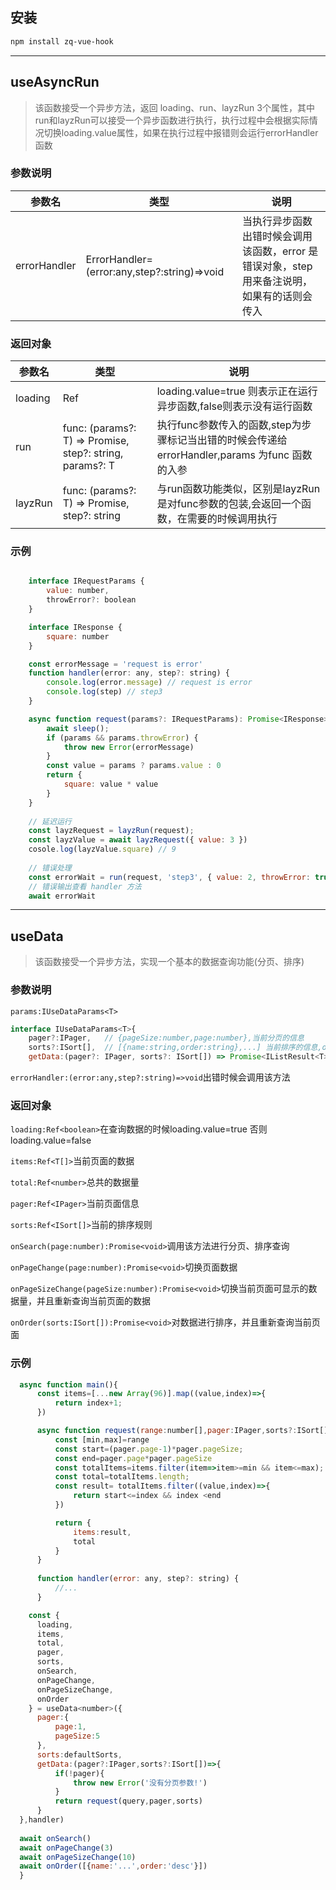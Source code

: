 ## 安装

```bash
npm install zq-vue-hook
```
-------------------
## useAsyncRun


> 该函数接受一个异步方法，返回 loading、run、layzRun 3个属性，其中run和layzRun可以接受一个异步函数进行执行，执行过程中会根据实际情况切换loading.value属性，如果在执行过程中报错则会运行errorHandler函数

### 参数说明
|  参数名 | 类型  | 说明  |
|  ----  | ---- | ----  |
| errorHandler  | ErrorHandler=(error:any,step?:string)=>void | 当执行异步函数出错时候会调用该函数，error 是错误对象，step 用来备注说明，如果有的话则会传入 |

### 返回对象

|  参数名 | 类型  | 说明  |
|  ----  | ---- | ----  |
| loading  | Ref<boolean> | loading.value=true 则表示正在运行异步函数,false则表示没有运行函数
| run  | func: (params?: T) => Promise<M>, step?: string, params?: T |执行func参数传入的函数,step为步骤标记当出错的时候会传递给errorHandler,params 为func 函数的入参 | 
| layzRun  | func: (params?: T) => Promise<M>, step?: string | 与run函数功能类似，区别是layzRun是对func参数的包装,会返回一个函数，在需要的时候调用执行 |

### 示例


```javascript

    interface IRequestParams {
        value: number,
        throwError?: boolean
    }

    interface IResponse {
        square: number
    }

    const errorMessage = 'request is error'
    function handler(error: any, step?: string) {
        console.log(error.message) // request is error
        console.log(step) // step3
    }

    async function request(params?: IRequestParams): Promise<IResponse> {
        await sleep();
        if (params && params.throwError) {
            throw new Error(errorMessage)
        }
        const value = params ? params.value : 0
        return {
            square: value * value
        }
    }
    
    // 延迟运行
    const layzRequest = layzRun(request);
    const layzValue = await layzRequest({ value: 3 })
    cosole.log(layzValue.square) // 9
    
    // 错误处理
    const errorWait = run(request, 'step3', { value: 2, throwError: true })
    // 错误输出查看 handler 方法
    await errorWait 
```

-------------------

## useData

> 该函数接受一个异步方法，实现一个基本的数据查询功能(分页、排序)

### 参数说明

``params:IUseDataParams<T>``

```js
interface IUseDataParams<T>{
    pager?:IPager,   // {pageSize:number,page:number},当前分页的信息
    sorts?:ISort[],  // [{name:string,order:string},...] 当前排序的信息,order值为('asc' or 'desc')
    getData:(pager?: IPager, sorts?: ISort[]) => Promise<IListResult<T>> // IListResult:{total:number,items:T[]} 获取数据的方法
```

``errorHandler:(error:any,step?:string)=>void``出错时候会调用该方法

### 返回对象

  ``loading:Ref<boolean>``在查询数据的时候loading.value=true 否则loading.value=false

  ``items:Ref<T[]>``当前页面的数据

  ``total:Ref<number>``总共的数据量

  ``pager:Ref<IPager>``当前页面信息

  ``sorts:Ref<ISort[]>``当前的排序规则

  ``onSearch(page:number):Promise<void>``调用该方法进行分页、排序查询

  ``onPageChange(page:number):Promise<void>``切换页面数据

  ``onPageSizeChange(pageSize:number):Promise<void>``切换当前页面可显示的数据量，并且重新查询当前页面的数据
  
  ``onOrder(sorts:ISort[]):Promise<void>``对数据进行排序，并且重新查询当前页面

### 示例

```javascript
  async function main(){
      const items=[...new Array(96)].map((value,index)=>{
          return index+1;
      })

      async function request(range:number[],pager:IPager,sorts?:ISort[])=>{
          const [min,max]=range
          const start=(pager.page-1)*pager.pageSize;
          const end=pager.page*pager.pageSize
          const totalItems=items.filter(item=>item>=min && item<=max);
          const total=totalItems.length;
          const result= totalItems.filter((value,index)=>{
              return start<=index && index <end 
          })

          return {
              items:result,
              total
          }
      }
      
      function handler(error: any, step?: string) {
          //...
      }

    const { 
      loading,
      items,
      total,
      pager,
      sorts,
      onSearch,
      onPageChange,
      onPageSizeChange,
      onOrder
    } = useData<number>({
      pager:{
          page:1,
          pageSize:5
      },
      sorts:defaultSorts,
      getData:(pager?:IPager,sorts?:ISort[])=>{
          if(!pager){
              throw new Error('没有分页参数!')
          }
          return request(query,pager,sorts)
      }
  },handler)
  
  await onSearch()
  await onPageChange(3)
  await onPageSizeChange(10)
  await onOrder([{name:'...',order:'desc'}])
  }

```